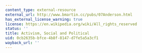 ```yaml
---
content_type: external-resource
external_url: http://www.bmartin.cc/pubs/07Anderson.html
has_external_license_warning: true
license: https://en.wikipedia.org/wiki/All_rights_reserved
status: ''
title: Activism, Social and Political
uid: 0cb2635b-bfce-4b8f-8147-d7fe5a5a3cf1
wayback_url: ''
---
```

